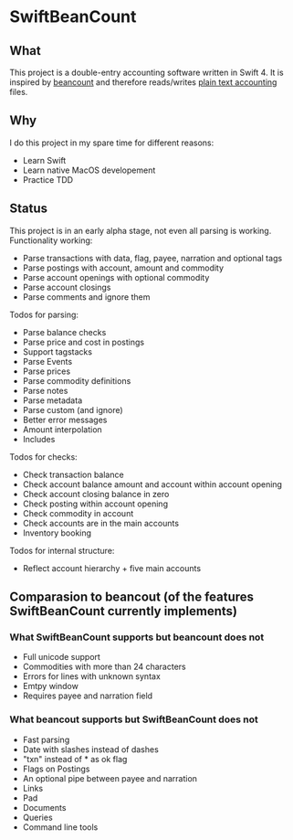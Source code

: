 #  SwiftBeanCount

## What

This project is a double-entry accounting software written in Swift 4. It is inspired by [beancount](http://furius.ca/beancount/) and therefore reads/writes [plain text accounting](http://plaintextaccounting.org) files.

## Why

I do this project in my spare time for different reasons:

  - Learn Swift
  - Learn native MacOS developement
  - Practice TDD

## Status

This project is in an early alpha stage, not even all parsing is working. Functionality working:

  - Parse transactions with data, flag, payee, narration and optional tags
  - Parse postings with account, amount and commodity
  - Parse account openings with optional commodity
  - Parse account closings
  - Parse comments and ignore them

Todos for parsing:

  - Parse balance checks
  - Parse price and cost in postings
  - Support tagstacks
  - Parse Events
  - Parse prices
  - Parse commodity definitions
  - Parse notes
  - Parse metadata
  - Parse custom (and ignore)
  - Better error messages
  - Amount interpolation
  - Includes

Todos for checks:

  - Check transaction balance
  - Check account balance amount and account within account opening
  - Check account closing balance in zero
  - Check posting within account opening
  - Check commodity in account
  - Check accounts are in the main accounts
  - Inventory booking

Todos for internal structure:

  - Reflect account hierarchy + five main accounts

## Comparasion to beancout (of the features SwiftBeanCount currently implements)

### What SwiftBeanCount supports but beancount does not

  - Full unicode support
  - Commodities with more than 24 characters
  - Errors for lines with unknown syntax
  - Emtpy window
  - Requires payee and narration field

### What beancout supports but SwiftBeanCount does not

  - Fast parsing
  - Date with slashes instead of dashes
  - "txn" instead of * as ok flag
  - Flags on Postings
  - An optional pipe between payee and narration
  - Links
  - Pad
  - Documents
  - Queries
  - Command line tools
